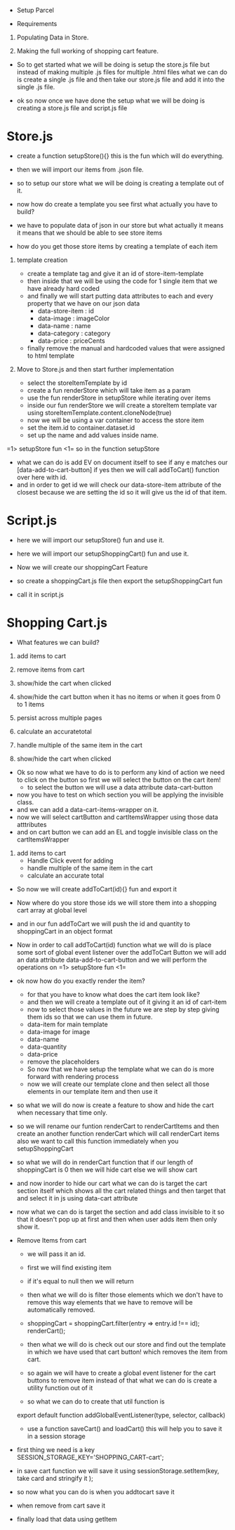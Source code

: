 - Setup Parcel

- Requirements
1. Populating Data in Store.
     
2. Making the full working of shopping cart feature.

- So to get started what we will be doing is setup the store.js file but instead of making multiple .js files for multiple .html files what we can do is create a single .js file and then take our store.js file and add it into the single .js file.

- ok so now once we have done the setup what we will be doing is creating a store.js file and script.js file

# Store.js

- create a function setupStore(){} this is the fun which will do everything.
- then we will import our items from .json file.

- so to setup our store what we will be doing is creating a template out of it.
- now how do create a template you see first what actually you have to build?
- we have to populate data of json in our store but what actually it means it means that we should be able to see store items
- how do you get those store items by creating a template of each item

1. template creation
    - create a template tag and give it an id of store-item-template
    - then inside that we will be using the code for 1 single item that we have already hard coded
    - and finally we will start putting data attributes to each and every property that we have on our json data
        - data-store-item : id
        - data-image : imageColor
        - data-name : name
        - data-category : category
        - data-price : priceCents
    - finally remove the manual and hardcoded values that were assigned to html template

2. Move to Store.js and then start further implementation
    - select the storeItemTemplate by id
    - create a fun renderStore which will take item as a param
    - use the fun renderStore in setupStore while iterating over items
    - inside our fun renderStore we will create a storeItem template var using storeItemTemplate.content.cloneNode(true)
    - now we will be using a var container to access the store item
    - set the item.id to container.dataset.id
    - set up the name and add values inside name.

=1> setupStore fun <1= so in the function setupStore
- what we can do is add EV on document itself to see if any e matches our [data-add-to-cart-button] if yes then we will call addToCart() function over here with id.
- and in order to get id we will check our data-store-item attribute of the closest because we are setting the id so it will give us the id of that item.

# Script.js

- here we will import our setupStore() fun and use it.
- here we will import our setupShoppingCart() fun and use it.


- Now we will create our shoppingCart Feature
- so create a shoppingCart.js file then export the setupShoppingCart fun 
- call it in script.js

# Shopping Cart.js

- What features we can build?

1. add items to cart
2. remove items from cart
3. show/hide the cart when clicked
4. show/hide the cart button when it has no items or when it goes from 0 to 1 items
5. persist across multiple pages
6. calculate an accuratetotal
7. handle multiple of the same item in the cart

3. show/hide the cart when clicked
- Ok so now what we have to do is to perform any kind of action we need to click on the button so first we will select the button on the cart item!
    - to select the button we will use a data attribute data-cart-button 
- now you have to test on which section you will be applying the invisible class.
- and we can add a data-cart-items-wrapper on it.
- now we will select cartButton and cartItemsWrapper using those data atttributes
- and on cart button we can add an EL and toggle invisible class on the cartItemsWrapper

1. add items to cart
    - Handle Click event for adding
    - handle multiple of the same item in the cart
    - calculate an accurate total
- So now we will create addToCart(id){} fun and export it
- Now where do you store those ids we will store them into a shopping cart array at global level
- and in our fun addToCart we will push the id and quantity to shoppingCart in an object format

- Now in order to call addToCart(id) function what we will do is place some sort of global event listener over the addToCart Button we will add an data attribute data-add-to-cart-button and we will perform the operations on =1> setupStore fun <1=

- ok now how do you exactly render the item?
    - for that you have to know what does the cart item look like?
    - and then we will create a template out of it giving it an id of cart-item
    - now to select those values in the future we are step by step giving them ids so that we can use them in future.
    - data-item for main template
    - data-image for image 
    - data-name
    - data-quantity
    - data-price
    - remove the placeholders 
    - So now that we have setup the template what we can do is more forward with rendering process
    - now we will create our template clone and then select all those elements in our template item and then use it


- so what we will do now is create a feature to show and hide the cart when necessary that time only.

- so we will rename our funtion renderCart to renderCartItems and then create an another function renderCart which will call renderCart items also we want to call this function immediately when you setupShoppingCart 

- so what we will do in renderCart function that if our length of shoppingCart is 0 then we will hide cart else we will show cart
- and now inorder to hide our cart what we can do is target the cart section itself which shows all the cart related things and then target that and select it in js using data-cart attribute 

- now what we can do is target the section and add class invisible to it so that it doesn't pop up at first and then when user adds item then only show it.

- Remove Items from cart
    - we will pass it an id.
    - first we will find existing item
    - if it's equal to null then we will return
    - then what we will do is filter those elements which we don't have to remove this way elements that we have to remove will be automatically removed.
    - shoppingCart = shoppingCart.filter(entry => entry.id !== id);
    renderCart();
    - then what we will do is check out our store and find out the template in which we have used that cart button! which removes the item from cart.
    - so again we will have to create a global event listener for the cart buttons to remove item instead of that what we can do is create a utility function out of it

    - so what we can do to create that util function is

    export default function addGlobalEventListener(type, selector, callback)

    - use a function saveCart() and loadCart() this will help you to save it in a session storage

- first thing we need is a key SESSION_STORAGE_KEY='SHOPPING_CART-cart';
- in save cart function we will save it using sessionStorage.setItem(key, take card and stringify it );
- so now what you can do is when you addtocart save it
- when remove from cart save it

- finally load that data using getItem
